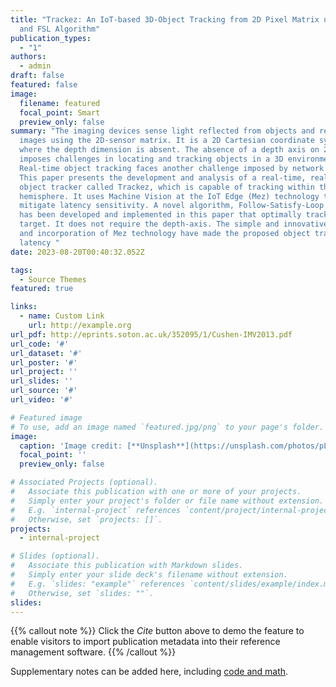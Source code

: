 ```yaml
---
title: "Trackez: An IoT-based 3D-Object Tracking from 2D Pixel Matrix using Mez
  and FSL Algorithm"
publication_types:
  - "1"
authors:
  - admin
draft: false
featured: false
image:
  filename: featured
  focal_point: Smart
  preview_only: false
summary: "The imaging devices sense light reflected from objects and reconstruct
  images using the 2D-sensor matrix. It is a 2D Cartesian coordinate system
  where the depth dimension is absent. The absence of a depth axis on 2D images
  imposes challenges in locating and tracking objects in a 3D environment.
  Real-time object tracking faces another challenge imposed by network latency.
  This paper presents the development and analysis of a real-time, real-world
  object tracker called Trackez, which is capable of tracking within the top
  hemisphere. It uses Machine Vision at the IoT Edge (Mez) technology to
  mitigate latency sensitivity. A novel algorithm, Follow-Satisfy-Loop (FSL),
  has been developed and implemented in this paper that optimally tracks the
  target. It does not require the depth-axis. The simple and innovative design
  and incorporation of Mez technology have made the proposed object tracker a
  latency "
date: 2023-08-20T00:40:32.052Z

tags:
  - Source Themes
featured: true

links:
  - name: Custom Link
    url: http://example.org
url_pdf: http://eprints.soton.ac.uk/352095/1/Cushen-IMV2013.pdf
url_code: '#'
url_dataset: '#'
url_poster: '#'
url_project: ''
url_slides: ''
url_source: '#'
url_video: '#'

# Featured image
# To use, add an image named `featured.jpg/png` to your page's folder.
image:
  caption: 'Image credit: [**Unsplash**](https://unsplash.com/photos/pLCdAaMFLTE)'
  focal_point: ''
  preview_only: false

# Associated Projects (optional).
#   Associate this publication with one or more of your projects.
#   Simply enter your project's folder or file name without extension.
#   E.g. `internal-project` references `content/project/internal-project/index.md`.
#   Otherwise, set `projects: []`.
projects:
  - internal-project

# Slides (optional).
#   Associate this publication with Markdown slides.
#   Simply enter your slide deck's filename without extension.
#   E.g. `slides: "example"` references `content/slides/example/index.md`.
#   Otherwise, set `slides: ""`.
slides:
---
```


{{% callout note %}}
Click the _Cite_ button above to demo the feature to enable visitors to import publication metadata into their reference management software.
{{% /callout %}}

Supplementary notes can be added here, including [code and math](https://wowchemy.com/docs/content/writing-markdown-latex/).